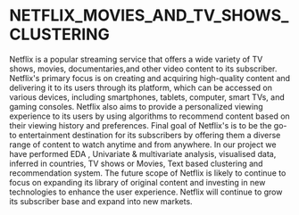 # NETFLIX_MOVIES_AND_TV_SHOWS_CLUSTERING
Netflix is a popular streaming service that offers a wide variety of TV shows, movies, documentaries,and other video content to its subscriber. Netflix's primary focus is on creating and acquiring high-quality content and delivering it to its users through its platform, which can be accessed on various devices, including smartphones, tablets, computer, smart TVs, and gaming consoles. Netflix also aims to provide a personalized viewing experience to its users by using algorithms to recommend content based on their viewing history and preferences. Final goal of Netflix's is to be the go-to entertainment destination for its subscribers by offering them a diverse range of content to watch anytime and from anywhere. In our project we have performed EDA , Univariate & multivariate analysis, visualised data, inferred in countries, TV shows or Movies, Text based clustering and recommendation system. The future scope of Netflix is likely to continue to focus on expanding its library of original content and investing in new technologies to enhance the user experience. Netflix will continue to grow its subscriber base and expand into new markets.
